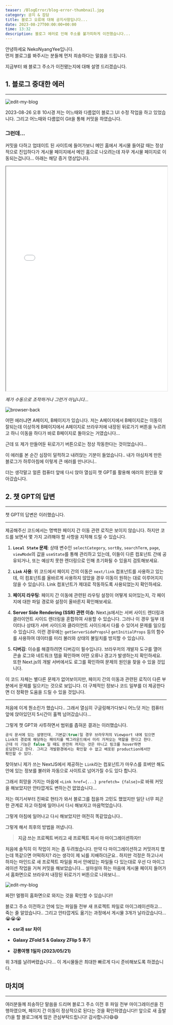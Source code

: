 ```yaml
---
teaser: /BlogError/blog-error-thumbnail.jpg
category: 공지 & 잡담
title: 블로그 오류에 대해 공지사항입니다...
date: 2023-08-27T00:00:00+00:00
time: 13:32
description: 블로그 에러로 인해 주소를 불가피하게 이전했습니다...
---
```


안녕하세요 NekoNyangYee입니다. <br />
먼저 블로그를 봐주시는 분들께 먼저 죄송하다는 말씀을 드립니다.

지금부터 왜 블로그 주소가 이전됐는지에 대해 설명 드리겠습니다.

## 1. 블로그 중대한 에러

---

![edit-my-blog](/BlogError/edit-my-blog.png)

2023-08-26 오후 10시경 저는 어느때와 다름없이 블로그 UI 수정 작업을 하고 있었습니다.
그리고 어느때와 다름없이 Git을 통해 커밋을 하였습니다.

### 그런데...

커밋을 다하고 업데이트 된 사이트에 들어가보니 메인 홈에서 게시물 들어갈 때는 정상적으로 진입하다가 게시물 페이지에서 메인 홈으로 나오려는데 자꾸 게시물 페이지로 이동되는겁니다... 아래는 해당 증거 영상입니다.

<iframe width="100%" height="700px" src="/BlogError/error-my-blog-video.mp4"></iframe>

_제가 수동으로 조작하거나 그런거 아닙니다..._

![browser-back](/BlogError/browser-back.jpg)

어떤 에러냐면 A페이지, B페이지가 있습니다. 저는 A페이지에서 B페이지로는 이동이 잘되는데 이상하게 B페이지에서 A페이지로 브라우저에 내장된 뒤로가기 버튼을 누르려고 하니 이동을 하다가 바로 B페이지로 돌아오는 거였습니다...

근데 또 제가 만들어둔 뒤로가기 버튼으로는 정상 작동한다는 것이었습니다...

이 에러를 본 순간 심장이 덜컥하고 내려앉는 기분이 들었습니다.. 내가 야심차게 만든 블로그가 하루아침에 이렇게 큰 에러를 만나다니..

더는 생각말고 얼른 컴퓨터 앞에 다시 앉아 열심히 챗 GPT를 활용해 에러의 원인을 찾아갔습니다.

## 2. 챗 GPT의 답변

---

챗 GPT의 답변은 이러했습니다.

---

제공해주신 코드에서는 명백한 페이지 간 이동 관련 로직은 보이지 않습니다. 하지만 코드를 보면서 몇 가지 고려해야 할 사항을 지적해 드릴 수 있습니다.

1. **`Local State` 문제**: 상태 변수인 `selectCategory`, `sortBy`, `searchTerm`, `page`, `viewMode`의 값을 `useState`를 통해 관리하고 있는데, 이들이 다른 컴포넌트 간에 공유되거나, 또는 예상치 못한 렌더링으로 인해 초기화될 수 있을지 검토해보세요.

2. **`Link` 사용**: 위 코드에서 페이지 간의 이동은 `next/link` 컴포넌트를 사용하고 있는데, 이 컴포넌트를 올바르게 사용하지 않았을 경우 이동이 원하는 대로 이루어지지 않을 수 있습니다. Link 컴포넌트가 제대로 작동하도록 사용되었는지 확인하세요.

3. **페이지 라우팅**: 페이지 간 이동에 관련된 라우팅 설정이 어떻게 되어있는지, 각 페이지에 대한 파일 경로와 설정이 올바른지 확인해보세요.

4. **Server Side Rendering (SSR) 관련 이슈**: Next.js에서는 서버 사이드 렌더링과 클라이언트 사이드 렌더링을 혼합하여 사용할 수 있습니다. 그러나 이 경우 일부 데이터나 상태가 서버 사이드와 클라이언트 사이드에서 다를 수 있어서 문제를 일으킬 수 있습니다. 이런 경우에는 `getServerSideProps`나 `getInitialProps` 등의 함수를 사용하여 데이터를 미리 불러와 상태의 불일치를 방지할 수 있습니다.

5. **디버깅**: 이슈를 해결하려면 디버깅이 필수입니다. 브라우저의 개발자 도구를 열어 콘솔 로그와 네트워크 탭을 확인하며 어떤 오류나 경고가 발생하는지 확인하세요. 또한 Next.js의 개발 서버에서도 로그를 확인하여 문제의 원인을 찾을 수 있을 것입니다.

이 코드 자체는 별다른 문제가 없어보이지만, 페이지 간의 이동과 관련된 로직이 다른 부분에서 문제를 일으키는 것으로 보입니다. 더 구체적인 정보나 코드 일부를 더 제공한다면 더 정확한 도움을 드릴 수 있을 것입니다.

---

처음에 이게 뭔소린가 했습니다.. 그래서 열심히 구글링해가다보니 어느덧 저는 컴퓨터 앞에 앉아있던지 5시간이 훌쩍 넘어갔습니다...

그렇게 챗 GPT와 사투하면서 범위를 좁혀온 결과는 이러했습니다.

```c
공식 문서에 있는 설명인데, 기본값(true)일 경우 브라우저의 Viewport 내에 있으면
Link의 경로에 해당하는 페이지를 백그라운드에서 미리 가져오는 역할을 한다고 한다.
근데 이 기능은 false 일 때도 완전히 꺼지는 것은 아니고 링크를 hover하면
로딩한다고 한다. 그리고 개발환경에서는 확인할 수 없고 배포된 production에서만
확인할 수 있다.
```

찾아보니 제가 쓰는 NextJS에서 제공하는 `Link`라는 컴포넌트가 마우스를 호버만 해도 안에 있는 정보를 불러와 자동으로 사이트로 넘어가질 수도 있다 합니다.

그래서 희망을 가지는 마음에 `<Link href={...} prefetch= {false}>`로 바꿔 커밋을 해보았지만 안타깝게도 변하는건 없었습니다...

저는 여기서부터 진짜로 현타가 와서 블로그를 접을까 고민도 했었지만 일단 너무 피곤한 관계로 자고 아침에 일어나서 다시 해보자고 마음먹었습니다.

그렇게 아침에 일어나고 다시 해보았지만 여전히 똑같았습니다..

그렇게 해서 최후의 방법을 꺼냅니다.

> **지금 쓰는 프로젝트 버리고 새 프로젝트 파서 아 마이그레이션하자!!**

처음에 솔직히 이 작업이 저는 좀 두려웠습니다. 만약 다 마이그레이션하고 커밋까지 했는데 똑같으면 어떡하지? 라는 생각이 제 뇌를 지배하더군요.. 하지만 걱정은 하고나서 하자는 마인드로 새 프로젝트 파일을 파서 안에있는 파일들 다 있는대로 우선 다 마이그레이션 작업을 거쳐 커밋을 해보았습니다... 설마설마 하는 마음에 게시물 페이지 들어가서 홈화면으로 브라우저 내장된 뒤로가기 버튼으로 나와보니...

![edit-my-blog](/BlogError/site-migration.png)

짜잔! 멀쩡히 홈화면으로 와지는 것을 확인할 수 있습니다!!

블로그 주소 이전하고 안에 있는 파일들 전부 새 프로젝트 파일로 마이그레이션하고... 죽는 줄 알았습니다.. 그리고 안타깝게도 옮기는 과정에서 게시물 3개가 날라갔습니다...😭😭😭

- **csr과 ssr 차이**

- **Galaxy ZFold 5 & Galaxy ZFlip 5 후기**

- **강릉여행 1일차 (2023/05/21)**

위 3개를 날려버렸습니다... 이 게시물들은 최대한 빠르게 다시 준비해보도록 하겠습니다.

## 마치며

---

여러분들께 죄송하단 말씀을 드리며 블로그 주소 이전 후 파일 전부 마이그레이션을 진행하였으며, 페이지 간 이동이 정상적으로 된다는 것을 확인하였습니다!! 앞으로 새 출발(?)을 할 블로그에게 많은 관심부탁드립니다! 감사합니다😄😄

